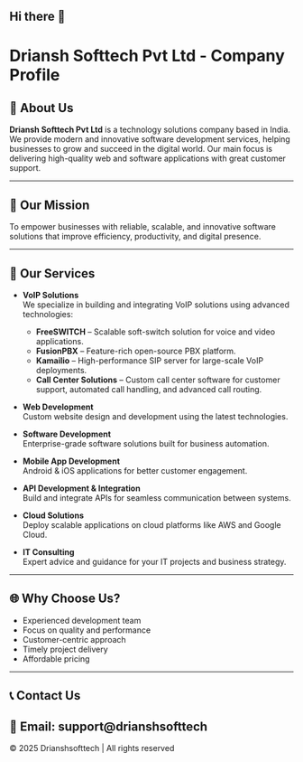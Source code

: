 ## Hi there 👋

# Driansh Softtech Pvt Ltd - Company Profile


## 🌟 About Us
**Driansh Softtech Pvt Ltd** is a technology solutions company based in India. We provide modern and innovative software development services, helping businesses to grow and succeed in the digital world. Our main focus is delivering high-quality web and software applications with great customer support.

---

## 🚀 Our Mission
To empower businesses with reliable, scalable, and innovative software solutions that improve efficiency, productivity, and digital presence.

---

## 💼 Our Services

- **VoIP Solutions**  
  We specialize in building and integrating VoIP solutions using advanced technologies:  
    - **FreeSWITCH** – Scalable soft-switch solution for voice and video applications.  
    - **FusionPBX** – Feature-rich open-source PBX platform.  
    - **Kamailio** – High-performance SIP server for large-scale VoIP deployments.  
    - **Call Center Solutions** – Custom call center software for customer support, automated call handling, and advanced call routing.
- **Web Development**  
  Custom website design and development using the latest technologies.

- **Software Development**  
  Enterprise-grade software solutions built for business automation.

- **Mobile App Development**  
  Android & iOS applications for better customer engagement.

- **API Development & Integration**  
  Build and integrate APIs for seamless communication between systems.

- **Cloud Solutions**  
  Deploy scalable applications on cloud platforms like AWS and Google Cloud.

- **IT Consulting**  
  Expert advice and guidance for your IT projects and business strategy.

---

## 🌐 Why Choose Us?
- Experienced development team  
- Focus on quality and performance  
- Customer-centric approach  
- Timely project delivery  
- Affordable pricing

---

## 📞 Contact Us
📧 Email: support@drianshsofttech 
---

© 2025 Drianshsofttech | All rights reserved

